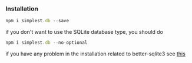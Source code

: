 ### Installation

```js
npm i simplest.db --save
```

if you don't want to use the SQLite database type, you should do 

```js
npm i simplest.db --no-optional
```

if you have any problem in the installation related to better-sqlite3 see [this](https://github.com/JoshuaWise/better-sqlite3/blob/master/docs/troubleshooting.md)